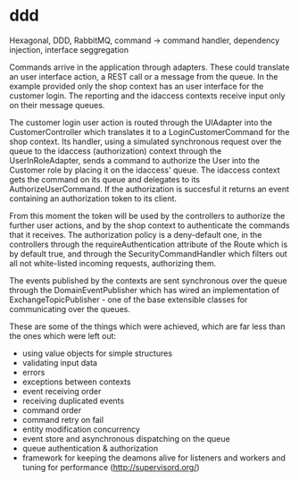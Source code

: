 # ddd
Hexagonal, DDD, RabbitMQ, command -> command handler, dependency injection, interface seggregation

Commands arrive in the application through adapters. These could translate an user interface action, a REST call or a message from the queue. In the example provided only the shop context has an user interface for the customer login. The reporting and the idaccess contexts receive input only on their message queues. 

The customer login user action is routed through the UIAdapter into the CustomerController which translates it to a LoginCustomerCommand for the shop context. Its handler, using a simulated synchronous request over the queue to the idaccess (authorization) context through the UserInRoleAdapter, sends a command to authorize the User into the Customer role by placing it on the idaccess' queue. The idaccess context gets the command on its queue and delegates to its AuthorizeUserCommand. If the authorization is succesful it returns an event containing an authorization token to its client.
 
From this moment the token will be used by the controllers to authorize the further user actions, and by the shop context to authenticate the commands that it receives. The authorization policy is a deny-default one, in the controllers through the requireAuthentication attribute of the Route which is by default true, and through the SecurityCommandHandler which filters out all not white-listed incoming requests, authorizing them.

The events published by the contexts are sent synchronous over the queue through the DomainEventPublisher which has wired an implementation of ExchangeTopicPublisher - one of the base extensible classes for communicating over the queues.

These are some of the things which were achieved, which are far less than the ones which were left out:
- using value objects for simple structures
- validating input data
- errors
- exceptions between contexts
- event receiving order
- receiving duplicated events
- command order
- command retry on fail
- entity modification concurrency
- event store and asynchronous dispatching on the queue
- queue authentication & authorization
- framework for keeping the deamons alive for listeners and workers and tuning for performance (http://supervisord.org/)
